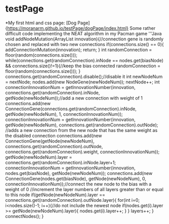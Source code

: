 # testPage
*My first html and css page: [Dog Page]{https://moranarm.github.io/testPage/dogPage/index.html}
Some rather difficult code implementing the NEAT algorithm in my Pacman game
'''Java
void addNodeMutation(ArrayList<Counter> innovation){//connection gene is randomly chosen and replaced with two new connections
    if(connections.size() == 0){
      addConnectionMutation(innovation);
      return;
    }
    int randomConnection = floor(random(connections.size()));
    while(connections.get(randomConnection).inNode == nodes.get(biasNode) && connections.size()!=1){//keep the bias connected
      randomConnection = floor(random(connections.size()));
    }
    connections.get(randomConnection).disable();//disable it
    int newNodeNum = nextNode;
    nodes.add(new NodeGene(newNodeNum));
    nextNode++;
    int connectionInnovationNum = getInnovationNumber(innovation, connections.get(randomConnection).inNode, getNode(newNodeNum));//add a new connection with weight of 1
    connections.add(new ConnectionGene(connections.get(randomConnection).inNode, getNode(newNodeNum), 1, connectionInnovationNum));
    connectionInnovationNum = getInnovationNumber(innovation, getNode(newNodeNum), connections.get(randomConnection).outNode);
    //adds a new connection from the new node that has the same weight as the disabled connection
    connections.add(new ConnectionGene(getNode(newNodeNum), connections.get(randomConnection).outNode, connections.get(randomConnection).weight, connectionInnovationNum));
    getNode(newNodeNum).layer = connections.get(randomConnection).inNode.layer+1;
    connectionInnovationNum = getInnovationNumber(innovation, nodes.get(biasNode), getNode(newNodeNum));
    connections.add(new ConnectionGene(nodes.get(biasNode), getNode(newNodeNum), 0, connectionInnovationNum));//connect the new node to the bias with a weight of 0
    //increment the layer numbers of all layers greater than or equal to this node
    if(getNode(newNodeNum).layer == connections.get(randomConnection).outNode.layer){
      for(int i=0; i<nodes.size()-1; i++){//do not include the newest node
        if(nodes.get(i).layer >= getNode(newNodeNum).layer){
          nodes.get(i).layer++;
        }
      }
      layers++;
    }
    connectNodes();
  }
